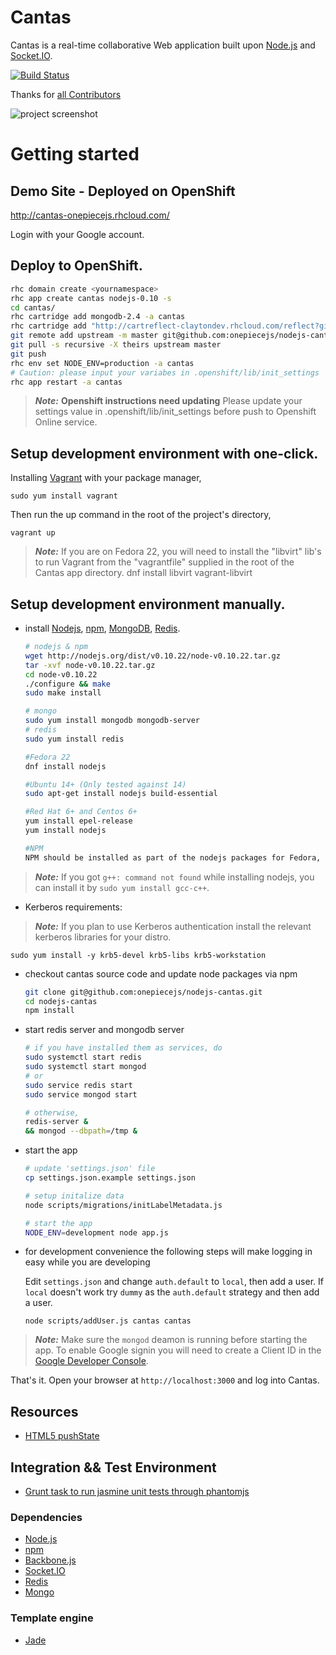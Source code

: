 # Cantas

Cantas is a real-time collaborative Web application built upon [Node.js][nodejs] and [Socket.IO][socketio].

[![Build Status](https://travis-ci.org/onepiecejs/nodejs-cantas.svg?branch=master)](http://travis-ci.org/onepiecejs/nodejs-cantas)

Thanks for [all Contributors](AUTHORS.md)

![project screenshot](./public/images/cantas-help-list.gif)

# Getting started

## Demo Site - Deployed on OpenShift

http://cantas-onepiecejs.rhcloud.com/

Login with your Google account.

## Deploy to OpenShift.

```bash
rhc domain create <yournamespace>
rhc app create cantas nodejs-0.10 -s
cd cantas/
rhc cartridge add mongodb-2.4 -a cantas
rhc cartridge add "http://cartreflect-claytondev.rhcloud.com/reflect?github=smarterclayton/openshift-redis-cart" -a cantas
git remote add upstream -m master git@github.com:onepiecejs/nodejs-cantas.git
git pull -s recursive -X theirs upstream master
git push
rhc env set NODE_ENV=production -a cantas
# Caution: please input your variabes in .openshift/lib/init_settings
rhc app restart -a cantas
```

> ***Note:***
> **Openshift instructions need updating**
> Please update your settings value in .openshift/lib/init_settings before push
> to Openshift Online service.

## Setup development environment with one-click.

Installing [Vagrant](https://www.vagrantup.com) with your package manager,

    sudo yum install vagrant

Then run the up command in the root of the project's directory,

    vagrant up

> ***Note:***
> If you are on Fedora 22, you will need to install the "libvirt" lib's to run Vagrant from the "vagrantfile" supplied in the root of the Cantas app directory.
> dnf install libvirt vagrant-libvirt


## Setup development environment manually.

- install [Nodejs][nodejs], [npm][npm], [MongoDB][MongoDB], [Redis][Redis].

    ```bash
    # nodejs & npm
    wget http://nodejs.org/dist/v0.10.22/node-v0.10.22.tar.gz
    tar -xvf node-v0.10.22.tar.gz
    cd node-v0.10.22
    ./configure && make
    sudo make install
    
    # mongo
    sudo yum install mongodb mongodb-server
    # redis
    sudo yum install redis

    #Fedora 22
    dnf install nodejs

    #Ubuntu 14+ (Only tested against 14)
    sudo apt-get install nodejs build-essential

    #Red Hat 6+ and Centos 6+
    yum install epel-release
    yum install nodejs

    #NPM
    NPM should be installed as part of the nodejs packages for Fedora, Red Hat, Centos and Ubuntu.
    ```

> ***Note:***
> If you got `g++: command not found` while installing nodejs,
> you can install it by `sudo yum install gcc-c++`.



- Kerberos requirements:

> ***Note:***
> If you plan to use Kerberos authentication install the relevant kerberos libraries for your distro.

    sudo yum install -y krb5-devel krb5-libs krb5-workstation


- checkout cantas source code and update node packages via npm

    ```bash
    git clone git@github.com:onepiecejs/nodejs-cantas.git
    cd nodejs-cantas
    npm install
    ```

- start redis server and mongodb server

    ```bash
    # if you have installed them as services, do
    sudo systemctl start redis
    sudo systemctl start mongod
    # or
    sudo service redis start
    sudo service mongod start
    ```
    ```bash
    # otherwise,
    redis-server &
    && mongod --dbpath=/tmp &
    ```

- start the app

    ```bash
    # update 'settings.json' file
    cp settings.json.example settings.json

    # setup initalize data
    node scripts/migrations/initLabelMetadata.js

    # start the app
    NODE_ENV=development node app.js
    ```

- for development convenience the following steps will make logging in easy while you are developing

    Edit `settings.json` and change `auth.default` to `local`, then add a user.
    If `local` doesn't work try `dummy` as the `auth.default` strategy and then add a user.

    ```
    node scripts/addUser.js cantas cantas
    ```

> ***Note:***
> Make sure the `mongod` deamon is running before starting the app.
> To enable Google signin you will need to create a Client ID in the [Google Developer Console](https://console.developers.google.com).


That's it. Open your browser at `http://localhost:3000` and log into Cantas.


## Resources

- [HTML5 pushState](http://diveintohtml5.info/history.html)

## Integration && Test Environment

- [Grunt task to run jasmine unit tests through phantomjs](https://github.com/jasmine-contrib/grunt-jasmine-runner)

### Dependencies

- [Node.js][nodejs]
- [npm][npm]
- [Backbone.js](http://backbonejs.org/)
- [Socket.IO][socketio]
- [Redis][Redis]
- [Mongo][MongoDB]

### Template engine

- [Jade](https://github.com/visionmedia/jade)

  [nodejs]:http://nodejs.org/    "Nodejs"
  [npm]:http://npmjs.org/    "npm"
  [Redis]:http://redis.io/ "Redis"
  [MongoDB]:http://www.mongodb.org/ "MongoDB"
  [socketio]:http://socket.io/
